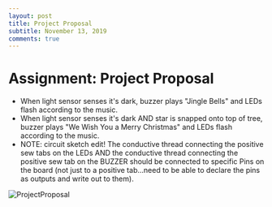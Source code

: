 ```yaml
---
layout: post
title: Project Proposal
subtitle: November 13, 2019
comments: true
---
```


# Assignment: Project Proposal

* When light sensor senses it's dark, buzzer plays "Jingle Bells" and LEDs flash according to the music.
* When light sensor senses it's dark AND star is snapped onto top of tree, buzzer plays "We Wish You a Merry Christmas" and LEDs flash according to the music.
* NOTE: circuit sketch edit! The conductive thread connecting the positive sew tabs on the LEDs AND the conductive thread connecting the positive sew tab on the BUZZER should be connected to specific Pins on the board (not just to a positive tab...need to be able to declare the pins as outputs and write out to them).

![ProjectProposal](https://ephsarah.github.io/img/xmastreelist.jpg)

